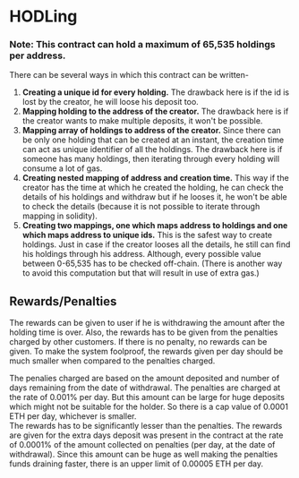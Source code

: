 # HODLing

### Note: This contract can hold a maximum of 65,535 holdings per address.

There can be several ways in which this contract can be written-
1. **Creating a unique id for every holding.** The drawback here is if the id is lost by the creator, he will loose his deposit too.
2. **Mapping holding to the address of the creator.** The drawback here is if the creator wants to make multiple deposits, it won't be possible.
3. **Mapping array of holdings to address of the creator.** Since there can be only one holding that can be created at an instant, the creation time can act as unique identifier of all the holdings. The drawback here is if someone has many holdings, then iterating through every holding will consume a lot of gas.
4. **Creating nested mapping of address and creation time.** This way if the creator has the time at which he created the holding, he can check the details of his holdings and withdraw but if he looses it, he won't be able to check the details (because it is not possible to iterate through mapping in solidity).
5. **Creating two mappings, one which maps address to holdings and one which maps address to unique ids.** This is the safest way to create holdings. Just in case if the creator looses all the details, he still can find his holdings through his address. Although, every possible value between 0-65,535 has to be checked off-chain. (There is another way to avoid this computation but that will result in use of extra gas.)

## Rewards/Penalties
The rewards can be given to user if he is withdrawing the amount after the holding time is over. Also, the rewards has to be given from the penalties charged by other customers. If there is no penalty, no rewards can be given. 
To make the system foolproof, the rewards given per day should be much smaller when compared to the penalties charged. 

The penalies charged are based on the amount deposited and number of days remaining from the date of withdrawal. The penalties are charged at the rate of 0.001% per day. But this amount can be large for huge deposits which might not be suitable for the holder. So there is a cap value of 0.0001 ETH per day, whichever is smaller.
<br>
The rewards has to be significantly lesser than the penalties. The rewards are given for the extra days deposit was present in the contract at the rate of 0.0001% of the amount collected on penalties (per day, at the date of withdrawal). Since this amount can be huge as well making the penalties funds draining faster, there is an upper limit of 0.00005 ETH per day.
